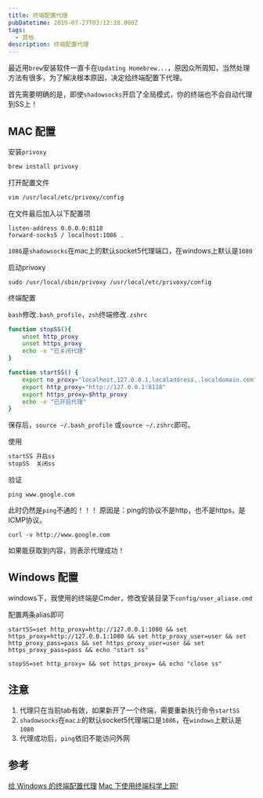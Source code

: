 ```yaml
---
title: 终端配置代理
pubDatetime: 2019-07-27T03:12:38.000Z
tags:
  - 其他
description: 终端配置代理
---
```

最近用`brew`安装软件一直卡在`Updating Homebrew...`，原因众所周知，当然处理方法有很多，为了解决根本原因，决定给终端配置下代理。

首先需要明确的是，即使`shadowsocks`开启了全局模式，你的终端也不会自动代理到SS上！

<!-- more -->

## MAC 配置

安装`privoxy`
```bash
brew install privoxy
```
打开配置文件

```bash
vim /usr/local/etc/privoxy/config
```
在文件最后加入以下配置项
```
listen-address 0.0.0.0:8118
forward-socks5 / localhost:1086 .
```
`1086`是`shadowsocks`在mac上的默认socket5代理端口，在windows上默认是`1080`

启动privoxy
```
sudo /usr/local/sbin/privoxy /usr/local/etc/privoxy/config
```

终端配置

`bash`修改`.bash_profile`，`zsh`终端修改`.zshrc`

```bash
function stopSS(){
    unset http_proxy
    unset https_proxy
    echo -e "已关闭代理"
}

function startSS() {
    export no_proxy="localhost,127.0.0.1,localaddress,.localdomain.com"
    export http_proxy="http://127.0.0.1:8118"
    export https_proxy=$http_proxy
    echo -e "已开启代理"
}
```
保存后，`source ~/.bash_profile` 或`source ~/.zshrc`即可。

使用
```bash
startSS 开启ss
stopSS  关闭ss
```
验证
```
ping www.google.com
```
此时仍然是`ping`不通的！！！
原因是：ping的协议不是http，也不是https，是ICMP协议。

```
curl -v http://www.google.com
```
如果能获取到内容，则表示代理成功！

## Windows 配置
windows下，我使用的终端是Cmder，修改安装目录下`config/user_aliase.cmd`

配置两条alias即可
```
startSS=set http_proxy=http://127.0.0.1:1080 && set https_proxy=http://127.0.0.1:1080 && set http_proxy_user=user && set http_proxy_pass=pass && set https_proxy_user=user && set https_proxy_pass=pass && echo "start ss"

stopSS=set http_proxy= && set https_proxy= && echo "close ss"
```
## 注意
1. 代理只在当前tab有效，如果新开了一个终端，需要重新执行命令`startSS`
2. `shadowsocks`在`mac上`的默认socket5代理端口是`1086`，在`windows`上默认是`1080`
3. 代理成功后，`ping`依旧不能访问外网

## 参考
[给 Windows 的终端配置代理](https://zcdll.github.io/2018/01/27/proxy-on-windows-terminal/)
[Mac 下使用终端科学上网!](http://www.pfrong.com/index.php/archives/4/)